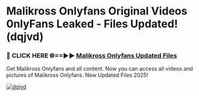 # Malikross Onlyfans Original Videos 0nlyFans Leaked - Files Updated! (dqjvd)

<h3>🔴 CLICK HERE 🌐==►► <a href="https://tinyurl.com/2m67pmp6" rel="nofollow">Malikross Onlyfans Updated Files</a></h3>

Get Malikross Onlyfans and all content. Now you can access all videos and pictures of Malikross Onlyfans. New Updated Files 2025!

[![dqjvd](https://i.imgur.com/H4QAA4z.gif)](https://tinyurl.com/2m67pmp6)